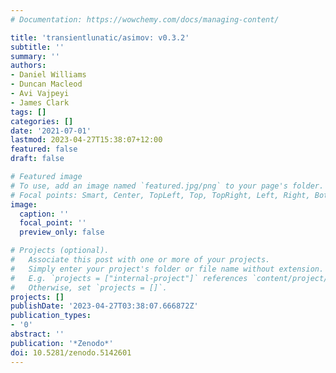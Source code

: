 ```yaml
---
# Documentation: https://wowchemy.com/docs/managing-content/

title: 'transientlunatic/asimov: v0.3.2'
subtitle: ''
summary: ''
authors:
- Daniel Williams
- Duncan Macleod
- Avi Vajpeyi
- James Clark
tags: []
categories: []
date: '2021-07-01'
lastmod: 2023-04-27T15:38:07+12:00
featured: false
draft: false

# Featured image
# To use, add an image named `featured.jpg/png` to your page's folder.
# Focal points: Smart, Center, TopLeft, Top, TopRight, Left, Right, BottomLeft, Bottom, BottomRight.
image:
  caption: ''
  focal_point: ''
  preview_only: false

# Projects (optional).
#   Associate this post with one or more of your projects.
#   Simply enter your project's folder or file name without extension.
#   E.g. `projects = ["internal-project"]` references `content/project/deep-learning/index.md`.
#   Otherwise, set `projects = []`.
projects: []
publishDate: '2023-04-27T03:38:07.666872Z'
publication_types:
- '0'
abstract: ''
publication: '*Zenodo*'
doi: 10.5281/zenodo.5142601
---
```

